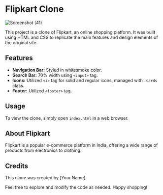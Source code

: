 # Flipkart Clone
![Screenshot (41)](https://github.com/user-attachments/assets/37b7bb95-0454-4797-83de-18581c80b848)

This project is a clone of Flipkart, an online shopping platform. It was built using HTML and CSS to replicate the main features and design elements of the original site.

## Features

- **Navigation Bar:** Styled in whitesmoke color.
- **Search Bar:** 70% width using `<input>` tag.
- **Icons:** Utilized `<i>` tag for solid and regular icons, managed with `.cards` class.
- **Footer:** Utilized `<footer>` tag.

## Usage

To view the clone, simply open `index.html` in a web browser.

## About Flipkart

Flipkart is a popular e-commerce platform in India, offering a wide range of products from electronics to clothing.

## Credits

This clone was created by [Your Name].

Feel free to explore and modify the code as needed. Happy shopping!

